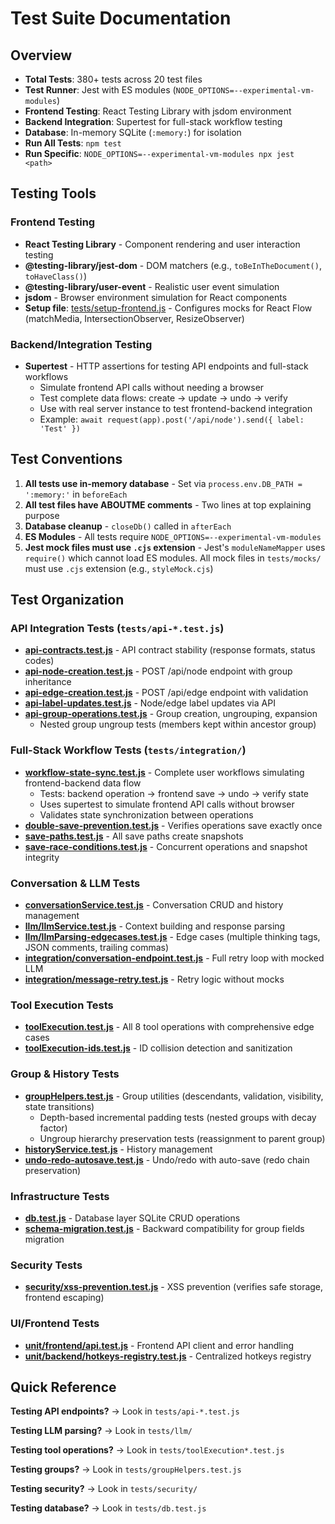 # Test Suite Documentation

## Overview
- **Total Tests**: 380+ tests across 20 test files
- **Test Runner**: Jest with ES modules (`NODE_OPTIONS=--experimental-vm-modules`)
- **Frontend Testing**: React Testing Library with jsdom environment
- **Backend Integration**: Supertest for full-stack workflow testing
- **Database**: In-memory SQLite (`:memory:`) for isolation
- **Run All Tests**: `npm test`
- **Run Specific**: `NODE_OPTIONS=--experimental-vm-modules npx jest <path>`

## Testing Tools

### Frontend Testing
- **React Testing Library** - Component rendering and user interaction testing
- **@testing-library/jest-dom** - DOM matchers (e.g., `toBeInTheDocument()`, `toHaveClass()`)
- **@testing-library/user-event** - Realistic user event simulation
- **jsdom** - Browser environment simulation for React components
- **Setup file**: [tests/setup-frontend.js](../../tests/setup-frontend.js) - Configures mocks for React Flow (matchMedia, IntersectionObserver, ResizeObserver)

### Backend/Integration Testing
- **Supertest** - HTTP assertions for testing API endpoints and full-stack workflows
  - Simulate frontend API calls without needing a browser
  - Test complete data flows: create → update → undo → verify
  - Use with real server instance to test frontend-backend integration
  - Example: `await request(app).post('/api/node').send({ label: 'Test' })`

## Test Conventions
1. **All tests use in-memory database** - Set via `process.env.DB_PATH = ':memory:'` in `beforeEach`
2. **All test files have ABOUTME comments** - Two lines at top explaining purpose
3. **Database cleanup** - `closeDb()` called in `afterEach`
4. **ES Modules** - All tests require `NODE_OPTIONS=--experimental-vm-modules`
5. **Jest mock files must use `.cjs` extension** - Jest's `moduleNameMapper` uses `require()` which cannot load ES modules. All mock files in `tests/mocks/` must use `.cjs` extension (e.g., `styleMock.cjs`)

## Test Organization

### API Integration Tests (`tests/api-*.test.js`)
- **[api-contracts.test.js](tests/api-contracts.test.js)** - API contract stability (response formats, status codes)
- **[api-node-creation.test.js](tests/api-node-creation.test.js)** - POST /api/node endpoint with group inheritance
- **[api-edge-creation.test.js](tests/api-edge-creation.test.js)** - POST /api/edge endpoint with validation
- **[api-label-updates.test.js](tests/api-label-updates.test.js)** - Node/edge label updates via API
- **[api-group-operations.test.js](tests/api-group-operations.test.js)** - Group creation, ungrouping, expansion
  - Nested group ungroup tests (members kept within ancestor group)

### Full-Stack Workflow Tests (`tests/integration/`)
- **[workflow-state-sync.test.js](tests/integration/workflow-state-sync.test.js)** - Complete user workflows simulating frontend-backend data flow
  - Tests: backend operation → frontend save → undo → verify state
  - Uses supertest to simulate frontend API calls without browser
  - Validates state synchronization between operations
- **[double-save-prevention.test.js](tests/integration/double-save-prevention.test.js)** - Verifies operations save exactly once
- **[save-paths.test.js](tests/integration/save-paths.test.js)** - All save paths create snapshots
- **[save-race-conditions.test.js](tests/integration/save-race-conditions.test.js)** - Concurrent operations and snapshot integrity

### Conversation & LLM Tests
- **[conversationService.test.js](tests/conversationService.test.js)** - Conversation CRUD and history management
- **[llm/llmService.test.js](tests/llm/llmService.test.js)** - Context building and response parsing
- **[llm/llmParsing-edgecases.test.js](tests/llm/llmParsing-edgecases.test.js)** - Edge cases (multiple thinking tags, JSON comments, trailing commas)
- **[integration/conversation-endpoint.test.js](tests/integration/conversation-endpoint.test.js)** - Full retry loop with mocked LLM
- **[integration/message-retry.test.js](tests/integration/message-retry.test.js)** - Retry logic without mocks

### Tool Execution Tests
- **[toolExecution.test.js](tests/toolExecution.test.js)** - All 8 tool operations with comprehensive edge cases
- **[toolExecution-ids.test.js](tests/toolExecution-ids.test.js)** - ID collision detection and sanitization

### Group & History Tests
- **[groupHelpers.test.js](tests/groupHelpers.test.js)** - Group utilities (descendants, validation, visibility, state transitions)
  - Depth-based incremental padding tests (nested groups with decay factor)
  - Ungroup hierarchy preservation tests (reassignment to parent group)
- **[historyService.test.js](tests/historyService.test.js)** - History management
- **[undo-redo-autosave.test.js](tests/undo-redo-autosave.test.js)** - Undo/redo with auto-save (redo chain preservation)

### Infrastructure Tests
- **[db.test.js](tests/db.test.js)** - Database layer SQLite CRUD operations
- **[schema-migration.test.js](tests/schema-migration.test.js)** - Backward compatibility for group fields migration

### Security Tests
- **[security/xss-prevention.test.js](tests/security/xss-prevention.test.js)** - XSS prevention (verifies safe storage, frontend escaping)

### UI/Frontend Tests
- **[unit/frontend/api.test.js](tests/unit/frontend/api.test.js)** - Frontend API client and error handling
- **[unit/backend/hotkeys-registry.test.js](tests/unit/backend/hotkeys-registry.test.js)** - Centralized hotkeys registry

## Quick Reference

**Testing API endpoints?** → Look in `tests/api-*.test.js`

**Testing LLM parsing?** → Look in `tests/llm/`

**Testing tool operations?** → Look in `tests/toolExecution*.test.js`

**Testing groups?** → Look in `tests/groupHelpers.test.js`

**Testing security?** → Look in `tests/security/`

**Testing database?** → Look in `tests/db.test.js`
